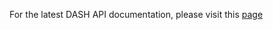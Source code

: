 For the latest DASH API documentation, please visit this [page](https://techdocs.akamai.com/edgeworkers/docs/dash-parser)


